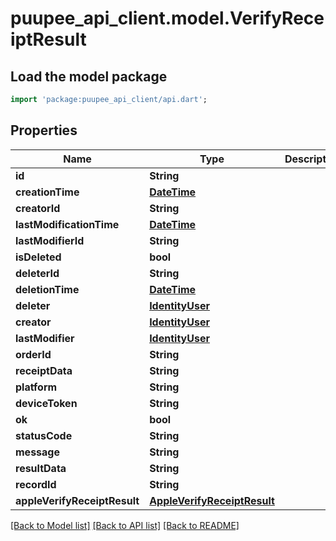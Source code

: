 # puupee_api_client.model.VerifyReceiptResult

## Load the model package
```dart
import 'package:puupee_api_client/api.dart';
```

## Properties
Name | Type | Description | Notes
------------ | ------------- | ------------- | -------------
**id** | **String** |  | [optional] 
**creationTime** | [**DateTime**](DateTime.md) |  | [optional] 
**creatorId** | **String** |  | [optional] 
**lastModificationTime** | [**DateTime**](DateTime.md) |  | [optional] 
**lastModifierId** | **String** |  | [optional] 
**isDeleted** | **bool** |  | [optional] 
**deleterId** | **String** |  | [optional] 
**deletionTime** | [**DateTime**](DateTime.md) |  | [optional] 
**deleter** | [**IdentityUser**](IdentityUser.md) |  | [optional] 
**creator** | [**IdentityUser**](IdentityUser.md) |  | [optional] 
**lastModifier** | [**IdentityUser**](IdentityUser.md) |  | [optional] 
**orderId** | **String** |  | [optional] 
**receiptData** | **String** |  | [optional] 
**platform** | **String** |  | [optional] 
**deviceToken** | **String** |  | [optional] 
**ok** | **bool** |  | [optional] 
**statusCode** | **String** |  | [optional] 
**message** | **String** |  | [optional] 
**resultData** | **String** |  | [optional] 
**recordId** | **String** |  | [optional] 
**appleVerifyReceiptResult** | [**AppleVerifyReceiptResult**](AppleVerifyReceiptResult.md) |  | [optional] 

[[Back to Model list]](../README.md#documentation-for-models) [[Back to API list]](../README.md#documentation-for-api-endpoints) [[Back to README]](../README.md)


